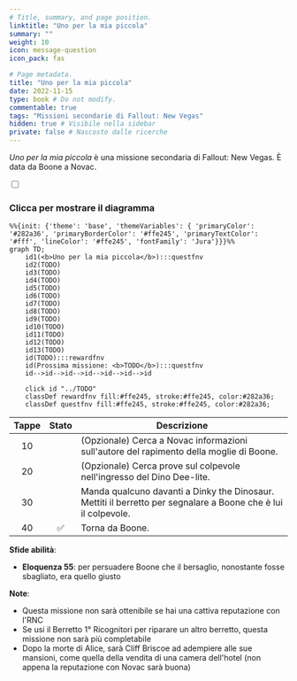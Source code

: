 ```yaml
---
# Title, summary, and page position.
linktitle: "Uno per la mia piccola"
summary: ""
weight: 10
icon: message-question
icon_pack: fas

# Page metadata.
title: "Uno per la mia piccola"
date: 2022-11-15
type: book # Do not modify.
commentable: true
tags: "Missioni secondarie di Fallout: New Vegas"
hidden: true # Visibile nella sidebar
private: false # Nascosto dalle ricerche
---
```


<div class="fnv">


*Uno per la mia piccola* è una missione secondaria di Fallout: New Vegas. È data da Boone a Novac.


<section class="chart-collapse">
<input type="checkbox" name="collapse2" id="handle2">
<h3 class="handle">
<label for="handle2">Clicca per mostrare il diagramma</label>
</h3>
<div class="content">

```mermaid
%%{init: {'theme': 'base', 'themeVariables': { 'primaryColor': '#282a36', 'primaryBorderColor': '#ffe245', 'primaryTextColor': '#fff', 'lineColor': '#ffe245', 'fontFamily': 'Jura'}}}%%
graph TD;
    id1(<b>Uno per la mia piccola</b>):::questfnv
    id2(TODO)
    id3(TODO)
    id4(TODO)
    id5(TODO)
    id6(TODO)
    id7(TODO) 
    id8(TODO)
    id9(TODO)
    id10(TODO)
    id11(TODO)
    id12(TODO)
    id13(TODO) 
    id(TODO):::rewardfnv
    id(Prossima missione: <b>TODO</b>):::questfnv
    id-->id-->id-->id-->id-->id-->id
    
    click id "../TODO"
    classDef rewardfnv fill:#ffe245, stroke:#ffe245, color:#282a36;
    classDef questfnv fill:#ffe245, stroke:#ffe245, color:#282a36;
```

</div>
</section>

| Tappe |       Stato        | Descrizione |
|:-----:|:------------------:| ----------- |
|                           10                          |            | (Opzionale) Cerca a Novac informazioni sull'autore del rapimento della moglie di Boone.                                                                                     |
|                           20                          |            | (Opzionale) Cerca prove sul colpevole nell'ingresso del Dino Dee-lite.                                                                                                      |
|                           30                          |            | Manda qualcuno davanti a Dinky the Dinosaur. Mettiti il berretto per segnalare a Boone che è lui il colpevole.                                                              |
|                           40                          | :white_check_mark: | Torna da Boone.                                                                                                                                                             |



**Sfide abilità**:
- **Eloquenza 55**: per persuadere Boone che il bersaglio, nonostante fosse sbagliato, era quello giusto



**Note**:
- Questa missione non sarà ottenibile se hai una cattiva reputazione con l'RNC 
- Se usi il Berretto 1° Ricognitori per riparare un altro berretto, questa missione non sarà più completabile 
- Dopo la morte di Alice, sarà Cliff Briscoe ad adempiere alle sue mansioni, come quella della vendita di una camera dell'hotel (non appena la reputazione con Novac sarà buona)


</div>


